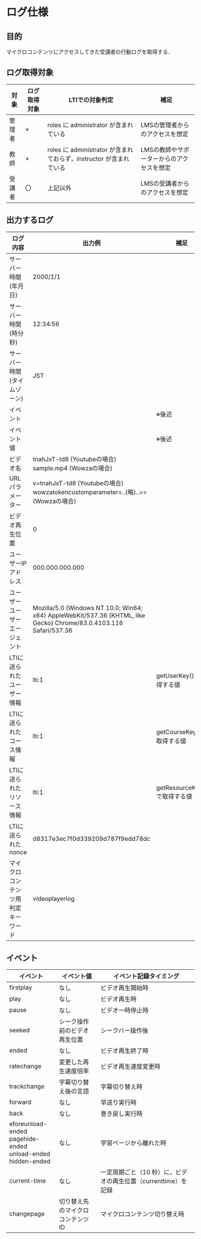 # ログ仕様

## 目的

マイクロコンテンツにアクセスしてきた受講者の行動ログを取得する．

## ログ取得対象

| 対象   | ログ取得対象 |  LTIでの対象判定                                                   | 補足                                      | 
| ------ | ------------ | ------------------------------------------------------------------ | ----------------------------------------- | 
| 管理者 | ×           | roles に administrator が含まれている                              | LMSの管理者からのアクセスを想定           | 
| 教師   | ×           | roles に administrator が含まれておらず，instructor が含まれている | LMSの教師やサポーターからのアクセスを想定 | 
| 受講者 | 〇           | 上記以外                                                           | LMSの受講者からのアクセスを想定           | 

## 出力するログ

| ログ内容                           | 出力例                                                                                                              | 補足                         | 
| ---------------------------------- | ------------------------------------------------------------------------------------------------------------------- | ---------------------------- | 
| サーバー時間(年月日)               | 2000/1/1                                                                                                            |                              | 
| サーバー時間(時分秒)               | 12:34:56                                                                                                            |                              | 
| サーバー時間(タイムゾーン)         | JST                                                                                                                 |                              | 
| イベント                           |                                                                                                                     | ※後述                       | 
| イベント値                         |                                                                                                                     | ※後述                       | 
| ビデオ名                           | tnahJxT-td8 (Youtubeの場合) <br> sample.mp4 (Wowzaの場合)                                                           |                              | 
| URLパラメーター                    | v=tnahJxT-td8 (Youtubeの場合) <br> wowzatokencustomparameter=..(略)..== (Wowzaの場合)                               |                              | 
| ビデオ再生位置                     | 0                                                                                                                   |                              | 
| ユーザーIPアドレス                 | 000.000.000.000                                                                                                     |                              | 
| ユーザーユーザーエージェント       | Mozilla/5.0 (Windows NT 10.0; Win64; x64) AppleWebKit/537.36 (KHTML, like Gecko) Chrome/83.0.4103.116 Safari/537.36 |                              | 
| LTIに送られたユーザー情報          | lti:1                                                                                                               | getUserKey()で取得する値     | 
| LTIに送られたコース情報            | lti:1                                                                                                               | getCourseKey()で取得する値   | 
| LTIに送られたリソース情報          | lti:1                                                                                                               | getResourceKey()で取得する値 | 
| LTIに送られたnonce                 | d8317e3ec7f0d339209d787f9edd78dc                                                                                    |                              | 
| マイクロコンテンツ用判定キーワード | videoplayerlog                                                                                                      |                              | 


## イベント

| イベント                                                            | イベント値                       | イベント記録タイミング                         | 
| ------------------------------------------------------------------- | -------------------------------- | ---------------------------------------------- | 
| firstplay                                                           | なし                             | ビデオ再生開始時                               | 
| play                                                                | なし                             | ビデオ再生時                                   | 
| pause                                                               | なし                             | ビデオ一時停止時                               | 
| seeked                                                              | シーク操作前のビデオ再生位置     | シークバー操作後                               | 
| ended                                                               | なし                             | ビデオ再生終了時                               | 
| ratechange                                                          | 変更した再生速度倍率             | ビデオ再生速度変更時                           | 
| trackchange                                                         | 字幕切り替え後の言語             | 字幕切り替え時                                 | 
| forward                                                             | なし                             | 早送り実行時                                   | 
| back                                                                | なし                             | 巻き戻し実行時                                 | 
| eforeunload-ended<br>pagehide-ended<br>unload-ended<br>hidden-ended | なし                             | 学習ページから離れた時                         | 
| current-time                                                        | なし                             | 一定周期ごと（10 秒）に，ビデオの再生位置（currenttime）を記録 | 
| changepage                                                          | 切り替え先のマイクロコンテンツID | マイクロコンテンツ切り替え時                   | 
